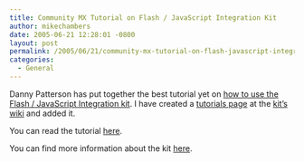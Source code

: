 ```yaml
---
title: Community MX Tutorial on Flash / JavaScript Integration Kit
author: mikechambers
date: 2005-06-21 12:28:01 -0800
layout: post
permalink: /2005/06/21/community-mx-tutorial-on-flash-javascript-integration-kit/
categories:
  - General
---
```



Danny Patterson has put together the best tutorial yet on [how to use the Flash / JavaScript Integration kit][1]. I have created a [tutorials page][2] at the [kit&#8217;s wiki][3] and added it.

You can read the tutorial [here][1].

You can find more information about the kit [here][3].

 [1]: http://www.communitymx.com/content/article.cfm?cid=D7491&print=true
 [2]: http://www.osflash.org/doku.php?id=flashjs:docs:tutorials
 [3]: http://www.osflash.org/doku.php?id=flashjs